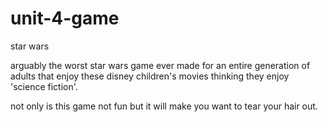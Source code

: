 # unit-4-game
star wars

arguably the worst star wars game ever made for an entire generation of 
adults that enjoy these disney children's movies thinking they
enjoy 'science fiction'.

not only is this game not fun but it will make you want to tear your hair out.


